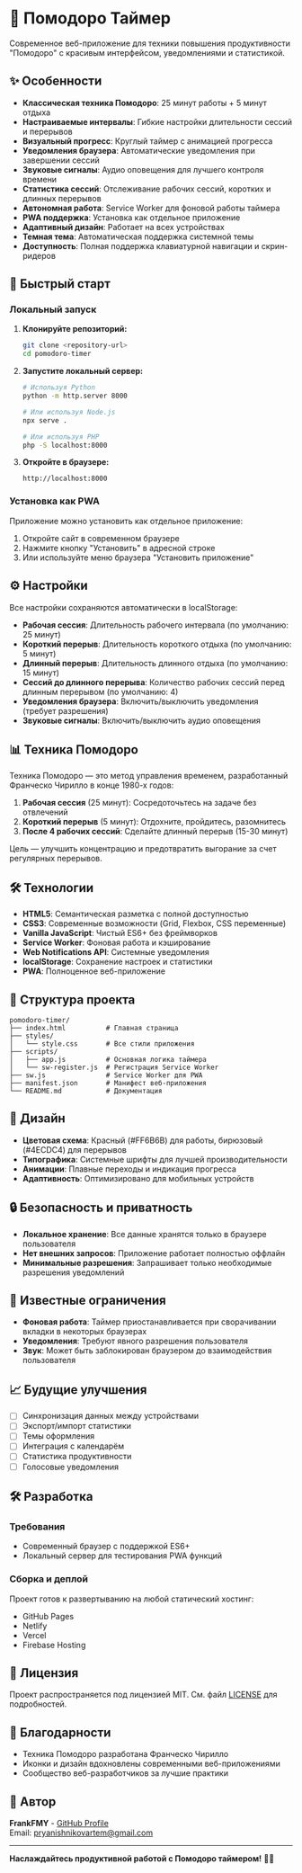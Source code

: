 # 🍅 Помодоро Таймер

Современное веб-приложение для техники повышения продуктивности "Помодоро" с красивым интерфейсом, уведомлениями и статистикой.

## ✨ Особенности

-   **Классическая техника Помодоро**: 25 минут работы + 5 минут отдыха
-   **Настраиваемые интервалы**: Гибкие настройки длительности сессий и перерывов
-   **Визуальный прогресс**: Круглый таймер с анимацией прогресса
-   **Уведомления браузера**: Автоматические уведомления при завершении сессий
-   **Звуковые сигналы**: Аудио оповещения для лучшего контроля времени
-   **Статистика сессий**: Отслеживание рабочих сессий, коротких и длинных перерывов
-   **Автономная работа**: Service Worker для фоновой работы таймера
-   **PWA поддержка**: Установка как отдельное приложение
-   **Адаптивный дизайн**: Работает на всех устройствах
-   **Темная тема**: Автоматическая поддержка системной темы
-   **Доступность**: Полная поддержка клавиатурной навигации и скрин-ридеров

## 🚀 Быстрый старт

### Локальный запуск

1. **Клонируйте репозиторий:**

    ```bash
    git clone <repository-url>
    cd pomodoro-timer
    ```

2. **Запустите локальный сервер:**

    ```bash
    # Используя Python
    python -m http.server 8000

    # Или используя Node.js
    npx serve .

    # Или используя PHP
    php -S localhost:8000
    ```

3. **Откройте в браузере:**
    ```
    http://localhost:8000
    ```

### Установка как PWA

Приложение можно установить как отдельное приложение:

1. Откройте сайт в современном браузере
2. Нажмите кнопку "Установить" в адресной строке
3. Или используйте меню браузера "Установить приложение"

## ⚙️ Настройки

Все настройки сохраняются автоматически в localStorage:

-   **Рабочая сессия**: Длительность рабочего интервала (по умолчанию: 25 минут)
-   **Короткий перерыв**: Длительность короткого отдыха (по умолчанию: 5 минут)
-   **Длинный перерыв**: Длительность длинного отдыха (по умолчанию: 15 минут)
-   **Сессий до длинного перерыва**: Количество рабочих сессий перед длинным перерывом (по умолчанию: 4)
-   **Уведомления браузера**: Включить/выключить уведомления (требует разрешения)
-   **Звуковые сигналы**: Включить/выключить аудио оповещения

## 📊 Техника Помодоро

Техника Помодоро — это метод управления временем, разработанный Франческо Чирилло в конце 1980-х годов:

1. **Рабочая сессия** (25 минут): Сосредоточьтесь на задаче без отвлечений
2. **Короткий перерыв** (5 минут): Отдохните, пройдитесь, разомнитесь
3. **После 4 рабочих сессий**: Сделайте длинный перерыв (15-30 минут)

Цель — улучшить концентрацию и предотвратить выгорание за счет регулярных перерывов.

## 🛠️ Технологии

-   **HTML5**: Семантическая разметка с полной доступностью
-   **CSS3**: Современные возможности (Grid, Flexbox, CSS переменные)
-   **Vanilla JavaScript**: Чистый ES6+ без фреймворков
-   **Service Worker**: Фоновая работа и кэширование
-   **Web Notifications API**: Системные уведомления
-   **localStorage**: Сохранение настроек и статистики
-   **PWA**: Полноценное веб-приложение

## 📁 Структура проекта

```
pomodoro-timer/
├── index.html          # Главная страница
├── styles/
│   └── style.css       # Все стили приложения
├── scripts/
│   ├── app.js          # Основная логика таймера
│   └── sw-register.js  # Регистрация Service Worker
├── sw.js               # Service Worker для PWA
├── manifest.json       # Манифест веб-приложения
└── README.md           # Документация
```

## 🎨 Дизайн

-   **Цветовая схема**: Красный (#FF6B6B) для работы, бирюзовый (#4ECDC4) для перерывов
-   **Типографика**: Системные шрифты для лучшей производительности
-   **Анимации**: Плавные переходы и индикация прогресса
-   **Адаптивность**: Оптимизировано для мобильных устройств

## 🔒 Безопасность и приватность

-   **Локальное хранение**: Все данные хранятся только в браузере пользователя
-   **Нет внешних запросов**: Приложение работает полностью оффлайн
-   **Минимальные разрешения**: Запрашивает только необходимые разрешения уведомлений

## 🐛 Известные ограничения

-   **Фоновая работа**: Таймер приостанавливается при сворачивании вкладки в некоторых браузерах
-   **Уведомления**: Требуют явного разрешения пользователя
-   **Звук**: Может быть заблокирован браузером до взаимодействия пользователя

## 📈 Будущие улучшения

-   [ ] Синхронизация данных между устройствами
-   [ ] Экспорт/импорт статистики
-   [ ] Темы оформления
-   [ ] Интеграция с календарём
-   [ ] Статистика продуктивности
-   [ ] Голосовые уведомления

## 🛠️ Разработка

### Требования

-   Современный браузер с поддержкой ES6+
-   Локальный сервер для тестирования PWA функций

### Сборка и деплой

Проект готов к развертыванию на любой статический хостинг:

-   GitHub Pages
-   Netlify
-   Vercel
-   Firebase Hosting

## 📄 Лицензия

Проект распространяется под лицензией MIT. См. файл [LICENSE](LICENSE) для подробностей.

## 🙏 Благодарности

-   Техника Помодоро разработана Франческо Чирилло
-   Иконки и дизайн вдохновлены современными веб-приложениями
-   Сообщество веб-разработчиков за лучшие практики

## 👤 Автор

**FrankFMY** - [GitHub Profile](https://github.com/FrankFMY)  
Email: pryanishnikovartem@gmail.com

---

**Наслаждайтесь продуктивной работой с Помодоро таймером!** 🍅⏰
